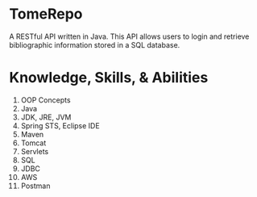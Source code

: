 # TomeRepo
A RESTful API written in Java. This API allows users to login and retrieve bibliographic information stored in a SQL database.

# Knowledge, Skills, & Abilities
1. OOP Concepts
2. Java
3. JDK, JRE, JVM
4. Spring STS, Eclipse IDE
5. Maven
6. Tomcat
7. Servlets
8. SQL
9. JDBC
10. AWS
11. Postman
